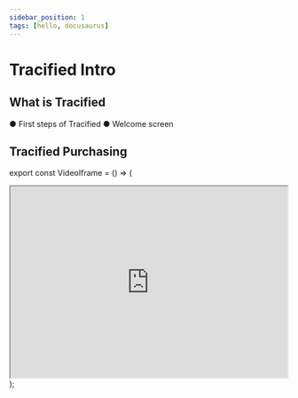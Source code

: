 ```yaml
---
sidebar_position: 1
tags: [hello, docusaurus]
---
```


# Tracified Intro 


## What is Tracified



<VideoIframe></VideoIframe>

● First steps of Tracified
● Welcome screen

## Tracified Purchasing



export const VideoIframe = () => (
  <div>
      <iframe width="500" height="345" src="https://www.youtube.com/embed/d4WY6D_LkVg">
      </iframe>
  </div>
);


